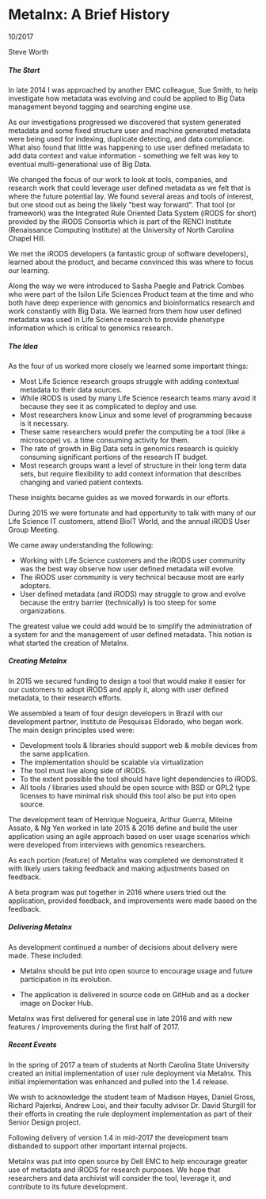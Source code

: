 # Metalnx: A Brief History

10/2017

Steve Worth

##### The Start

In late 2014 I was approached by another EMC colleague, Sue Smith, to help investigate how metadata was evolving and could be applied to Big Data management beyond  tagging and searching engine use.

As our investigations progressed we discovered that system generated metadata and some fixed structure user and machine generated metadata were being used for indexing, duplicate detecting, and data compliance. What also found that little was happening to use user defined metadata to add data context and value information - something we felt was key to eventual multi-generational use of Big Data. 

We changed the focus of our work to look at tools, companies, and research work that could leverage user defined metadata as we felt that is where the future potential lay.  We found several areas and tools of interest, but one stood out as being the likely "best way forward".  That tool (or framework) was the Integrated Rule Oriented Data System (iRODS for short) provided by the iRODS Consortia which is part of the RENCI Institute (Renaissance Computing Institute) at the University of North Carolina Chapel Hill.

We met the iRODS developers (a fantastic group of software developers), learned about the product, and became convinced this was where to focus our learning. 

Along the way we were introduced to Sasha Paegle and Patrick Combes who were part of the Isilon Life Sciences Product team at the time and who both have deep experience with genomics and bioinformatics research and work constantly with Big Data. We learned from them how user defined metadata was used in Life Science research to provide phenotype information which is critical to genomics research. 

##### The Idea
As the four of us worked more closely we learned some important things:

* Most Life Science research groups struggle with adding contextual metadata to their data sources.
* While iRODS is used by many Life Science research teams many avoid it because they see it as complicated to deploy and use.
* Most researchers know Linux and some level of programming because is it necessary.
* These same researchers would prefer the computing be a tool (like a microscope) vs. a time consuming activity for them.
* The rate of growth in Big Data sets in genomics research is quickly consuming significant portions of the research IT budget.
* Most research groups want a level of structure in their long term data sets, but require flexibility to add context information that describes changing and varied patient contexts.

These insights became guides as we moved forwards in our efforts. 

During 2015 we were fortunate and had opportunity to talk with many of our Life Science IT customers, attend BioIT World, and the annual iRODS User Group Meeting. 

We came away understanding the following:
* Working with Life Science customers and the iRODS user community was the best way observe how user defined metadata will evolve.
* The iRODS user community is very technical because most are early adopters.
* User defined metadata (and iRODS) may struggle to grow and evolve because the entry barrier (technically) is too steep for some organizations.

The greatest value we could add would be to simplify the administration of a system for and the management of user defined metadata.  This notion is what started the creation of Metalnx.

##### Creating Metalnx

In 2015 we secured funding to design a tool that would make it easier for our customers to adopt iRODS and apply it, along with user defined metadata, to their research efforts.

We assembled a team of four design developers in Brazil with our development partner, Instituto de Pesquisas Eldorado, who began work.  The main design principles used were:

* Development tools & libraries should support web & mobile devices from the same application.
* The implementation should be scalable via virtualization
* The tool must live along side of iRODS.
* To the extent possible the tool should have light dependencies to iRODS.
* All tools / libraries used should be open source with BSD or GPL2 type licenses to have minimal risk should this tool also be put into open source.

The development team of 
Henrique Nogueira, 
Arthur Guerra,
Mileine Assato,
& Ng Yen
worked in late 2015 & 2016 define and build the user application using an agile approach based on user usage scenarios which were developed from interviews with genomics researchers.

As each portion (feature) of Metalnx was completed we demonstrated it with likely users taking feedback and making adjustments based on feedback.

A beta program was put together in 2016 where users tried out the application, provided feedback, and improvements were made based on the feedback.

##### Delivering Metalnx

As development continued a number of decisions about delivery were made.  These included:

* Metalnx should be put into open source to encourage usage and future participation in its evolution.

* The application is delivered in source code on GitHub and as a docker image on Docker Hub.

Metalnx was first delivered for general use in late 2016 and with new features / improvements during the first half of 2017.  


##### Recent Events
In the spring of 2017 a team of students at North Carolina State University created an initial implementation of user rule deployment via Metalnx.  This initial implementation was enhanced and pulled into the 1.4 release.  

We wish to acknowledge the student team of Madison Hayes, Daniel Gross, Richard Pajerksi, Andrew Losi, and their faculty advisor Dr. David Sturgill for their efforts in creating the rule deployment implementation as part of their Senior Design project.

Following delivery of version 1.4 in mid-2017 the development team disbanded to support other important internal projects.

Metalnx was put into open source by Dell EMC to help encourage greater use of metadata and iRODS for research purposes.  We hope that researchers and data archivist will consider the tool, leverage it, and contribute to its future development.

